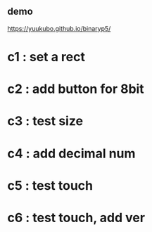 ## demo  
https://yuukubo.github.io/binaryp5/  
  
# c1  : set a rect  
# c2  : add button for 8bit  
# c3  : test size  
# c4  : add decimal num  
# c5  : test touch  
# c6  : test touch, add ver  
